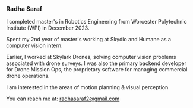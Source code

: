 ### Radha Saraf
<!--
**radhasaraf/radhasaraf** is a ✨ _special_ ✨ repository because its `README.md` (this file) appears on your GitHub profile.

Here are some ideas to get you started:

- 🔭 I’m currently working on ...
- 🌱 I’m currently learning ...
- 👯 I’m looking to collaborate on ...
- 🤔 I’m looking for help with ...
- 💬 Ask me about ...
- ⚡ Fun fact: ...
-->

I completed master's in Robotics Engineering from Worcester Polytechnic Institute (WPI) in December 2023.

Spent my 2nd year of master's working at Skydio and Humane as a computer vision intern.

Earlier, I worked at Skylark Drones, solving computer vision problems associated with drone surveys. I was also the primary backend developer for Drone Mission Ops, the proprietary software for managing commercial drone operations.

I am interested in the areas of motion planning & visual perception.

You can reach me at: radhasaraf2@gmail.com

<!--
[![My github stats](https://github-readme-stats.vercel.app/api?username=radhasaraf&show_icons=true&theme=tokyonight)](https://github.com/anuraghazra/github-readme-stats) 

[![GitHub Streak](http://github-readme-streak-stats.herokuapp.com?user=radhasaraf&theme=tokyonight)](https://git.io/streak-stats)
--!>
